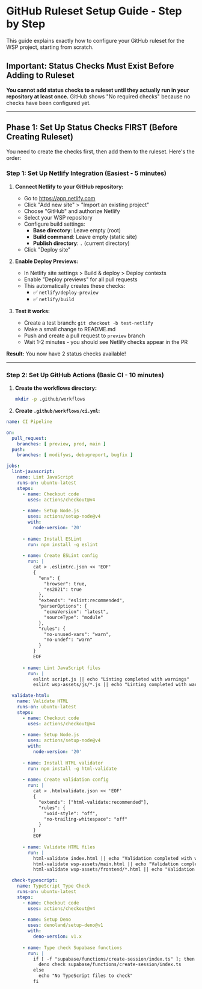 # GitHub Ruleset Setup Guide - Step by Step

This guide explains exactly how to configure your GitHub ruleset for the WSP project, starting from scratch.

## Important: Status Checks Must Exist Before Adding to Ruleset

**You cannot add status checks to a ruleset until they actually run in your repository at least once.** GitHub shows "No required checks" because no checks have been configured yet.

---

## Phase 1: Set Up Status Checks FIRST (Before Creating Ruleset)

You need to create the checks first, then add them to the ruleset. Here's the order:

### Step 1: Set Up Netlify Integration (Easiest - 5 minutes)

1. **Connect Netlify to your GitHub repository:**
   - Go to <https://app.netlify.com>
   - Click "Add new site" > "Import an existing project"
   - Choose "GitHub" and authorize Netlify
   - Select your WSP repository
   - Configure build settings:
     - **Base directory**: Leave empty (root)
     - **Build command**: Leave empty (static site)
     - **Publish directory**: `.` (current directory)
   - Click "Deploy site"

2. **Enable Deploy Previews:**
   - In Netlify site settings > Build & deploy > Deploy contexts
   - Enable "Deploy previews" for all pull requests
   - This automatically creates these checks:
     - ✅ `netlify/deploy-preview`
     - ✅ `netlify/build`

3. **Test it works:**
   - Create a test branch: `git checkout -b test-netlify`
   - Make a small change to README.md
   - Push and create a pull request to `preview` branch
   - Wait 1-2 minutes - you should see Netlify checks appear in the PR

**Result:** You now have 2 status checks available!

---

### Step 2: Set Up GitHub Actions (Basic CI - 10 minutes)

1. **Create the workflows directory:**

   ```bash
   mkdir -p .github/workflows
   ```

2. **Create `.github/workflows/ci.yml`:**

```yaml
name: CI Pipeline

on:
  pull_request:
    branches: [ preview, prod, main ]
  push:
    branches: [ modifyws, debugreport, bugfix ]

jobs:
  lint-javascript:
    name: Lint JavaScript
    runs-on: ubuntu-latest
    steps:
      - name: Checkout code
        uses: actions/checkout@v4
      
      - name: Setup Node.js
        uses: actions/setup-node@v4
        with:
          node-version: '20'
      
      - name: Install ESLint
        run: npm install -g eslint
      
      - name: Create ESLint config
        run: |
          cat > .eslintrc.json << 'EOF'
          {
            "env": {
              "browser": true,
              "es2021": true
            },
            "extends": "eslint:recommended",
            "parserOptions": {
              "ecmaVersion": "latest",
              "sourceType": "module"
            },
            "rules": {
              "no-unused-vars": "warn",
              "no-undef": "warn"
            }
          }
          EOF
      
      - name: Lint JavaScript files
        run: |
          eslint script.js || echo "Linting completed with warnings"
          eslint wsp-assets/js/*.js || echo "Linting completed with warnings"

  validate-html:
    name: Validate HTML
    runs-on: ubuntu-latest
    steps:
      - name: Checkout code
        uses: actions/checkout@v4
      
      - name: Setup Node.js
        uses: actions/setup-node@v4
        with:
          node-version: '20'
      
      - name: Install HTML validator
        run: npm install -g html-validate
      
      - name: Create validation config
        run: |
          cat > .htmlvalidate.json << 'EOF'
          {
            "extends": ["html-validate:recommended"],
            "rules": {
              "void-style": "off",
              "no-trailing-whitespace": "off"
            }
          }
          EOF
      
      - name: Validate HTML files
        run: |
          html-validate index.html || echo "Validation completed with warnings"
          html-validate wsp-assets/main.html || echo "Validation completed with warnings"
          html-validate wsp-assets/frontend/*.html || echo "Validation completed with warnings"

  check-typescript:
    name: TypeScript Type Check
    runs-on: ubuntu-latest
    steps:
      - name: Checkout code
        uses: actions/checkout@v4
      
      - name: Setup Deno
        uses: denoland/setup-deno@v1
        with:
          deno-version: v1.x
      
      - name: Type check Supabase functions
        run: |
          if [ -f "supabase/functions/create-session/index.ts" ]; then
            deno check supabase/functions/create-session/index.ts
          else
            echo "No TypeScript files to check"
          fi
```
<!--
3. **Commit and push the workflow:**

   ```bash
   git add .github/workflows/ci.yml
   git commit -m "ci: add GitHub Actions workflow"
   git push origin modifyws  # or your current branch
   ```

4. **Test it works:**
   - Create a pull request to `preview` branch
   - Go to the "Actions" tab in GitHub
   - You should see the workflow running
   - After it completes (2-3 minutes), these checks will appear:
     - ✅ `lint-javascript`
     - ✅ `validate-html`
     - ✅ `check-typescript`

**Result:** You now have 5 status checks available (2 from Netlify + 3 from Actions)!

---

### Step 3: Enable GitHub Secret Scanning (2 minutes)

1. Go to your repository on GitHub
2. Click **Settings** > **Code security and analysis**
3. Enable:
   - ✅ **Secret scanning** (click "Enable")
   - ✅ **Push protection** (recommended)
4. This creates the check:
   - ✅ `secret-scanning`

**Result:** You now have 6 status checks available!

---

## Phase 2: Create the GitHub Ruleset (After Checks Exist)

Now that you have status checks running, you can add them to a ruleset.

### Step 1: Create Ruleset for `prod` Branch

1. **Navigate to Rulesets:**
   - Go to your repository on GitHub
   - Click **Settings** > **Rules** > **Rulesets**
   - Click **New ruleset** > **New branch ruleset**

2. **Configure Basic Settings:**
   - **Ruleset name:** `Production Protection`
   - **Enforcement status:** Active
   - **Target branches:**
     - Click **Add target**
     - Select **Include by pattern**
     - Enter pattern: `prod`
     - Click **Add inclusion pattern**
     - Repeat for `main` if you use it

3. **Configure Branch Protection Rules:**

   Scroll down and enable these rules:

   #### A. Restrict deletions

   - ✅ Enable this rule
   - This prevents accidental deletion of production branch

   #### B. Require a pull request before merging

   - ✅ Enable this rule
   - **Required approvals:** `1` (or more if you have a team)
   - ✅ Dismiss stale pull request approvals when new commits are pushed
   - ✅ Require review from Code Owners (if you have CODEOWNERS file)

   #### C. Require status checks to pass

   - ✅ Enable this rule
   - ✅ **Require branches to be up to date before merging**
   - ⚠️ **Do NOT check** "Do not require status checks on creation"

   - **Add status checks:** Click "Add checks"
     - You'll see a search box
     - Start typing the check names and select them:

       **Essential checks (select these):**
       1. `netlify/deploy-preview` (or `netlify/build`)
       2. `lint-javascript`
       3. `validate-html`
       4. `check-typescript`

       **If they appear in the list, also add:**
       5. `secret-scanning` (if enabled)

     - Click each one to add it to the required list

4. **Additional Recommended Rules:**

   #### D. Require linear history

   - ✅ Enable this rule
   - Prevents merge commits, keeps history clean

   #### E. Block force pushes

   - ✅ Enable this rule
   - Prevents destructive force pushes to prod

5. **Save the Ruleset:**
   - Scroll to bottom
   - Click **Create** button

---

### Step 2: Create Ruleset for `preview` Branch (Staging)

Repeat the above but with less strict rules:

1. **Create new ruleset:**
   - Name: `Staging Protection`
   - Target: `preview` branch

2. **Enable these rules:**
   - ✅ Require pull request (1 approval)
   - ✅ Require status checks to pass
     - Add checks:
       1. `netlify/deploy-preview`
       2. `lint-javascript`
       3. `validate-html`
   - ✅ Block force pushes

3. **Save**

---

### Step 3: Create Ruleset for Development Branches (Optional)

For `modifyws`, `debugreport`, `bugfix` branches:

1. **Create new ruleset:**
   - Name: `Development Protection`
   - Target pattern: `modifyws`, `debugreport`, `bugfix`

2. **Enable minimal rules:**
   - ✅ Require status checks to pass
     - Add checks:
       1. `lint-javascript`
   - (No pull request required for development branches)

3. **Save**

---

## Phase 3: Test Your Configuration

### Test 1: Check Rulesets Are Active

1. Go to **Settings** > **Rules** > **Rulesets**
2. You should see:
   - ✅ Production Protection (Active) - `prod`, `main`
   - ✅ Staging Protection (Active) - `preview`
   - ✅ Development Protection (Active) - `modifyws`, `debugreport`, `bugfix` (if created)

### Test 2: Try to Merge Without Checks Passing

1. Create a test branch with an error:

   ```bash
   git checkout -b test-ruleset
   echo "console.log('test'" >> script.js  # Intentional syntax error
   git add script.js
   git commit -m "test: intentional error"
   git push origin test-ruleset
   ```

2. Create a pull request to `preview`
3. Watch the checks run
4. `lint-javascript` should **fail** due to syntax error
5. Try to merge - GitHub should **block** the merge with message:
   > "Required status check 'lint-javascript' is expected"

6. Fix the error:

   ```bash
   git checkout test-ruleset
   git restore script.js
   echo "console.log('test');" >> script.js
   git add script.js
   git commit -m "fix: correct syntax error"
   git push origin test-ruleset
   ```

7. Watch checks run again - should **pass** this time
8. Now you can merge!

### Test 3: Verify Production Protection

1. Try to push directly to `prod`:

   ```bash
   git checkout prod
   git pull origin prod
   echo "# test" >> README.md
   git add README.md
   git commit -m "test: direct push"
   git push origin prod
   ```

2. This should be **rejected** with error:
   > "required status checks must pass before merging"

3. This confirms your ruleset is working!

---

## Troubleshooting

### Problem: "No required checks" appears when creating ruleset

**Solution:** You need to run the checks at least once first:

1. Make sure GitHub Actions workflow is committed to your repository
2. Create a test pull request to trigger the workflows
3. Wait for checks to complete
4. Now create the ruleset - checks will appear in the search

### Problem: Status check names don't appear in search

**Possible causes:**

1. **Workflow hasn't run yet** - Create a PR to trigger it
2. **Workflow has errors** - Check Actions tab for failures
3. **Wrong job/check name** - Check the workflow file for actual job names

**How to find check names:**

1. Go to any recent pull request
2. Scroll to the bottom "Checks" section
3. The exact names listed there are what you should add to the ruleset

### Problem: Netlify checks not appearing

**Solution:**

1. Verify Netlify is connected to your GitHub repository
2. Check Netlify site settings > Build & deploy > Deploy contexts
3. Ensure "Deploy previews" is enabled
4. Create a test PR - Netlify should comment on it
5. Wait 2-3 minutes for check to register

### Problem: Checks pass but merge still blocked

**Possible causes:**

1. **Branch is not up to date** - "Require branches to be up to date" is enabled
   - Solution: Click "Update branch" button before merging
2. **Different check name** - The ruleset expects exact name match
   - Solution: Edit ruleset and verify check names match exactly

---

## Quick Reference: Your Status Check Names

Based on the workflows created above, your exact check names are:

### From Netlify

- `netlify/deploy-preview` (or `netlify/build`)

### From GitHub Actions (.github/workflows/ci.yml)

- `lint-javascript` (job name in workflow)
- `validate-html` (job name in workflow)
- `check-typescript` (job name in workflow)

### From GitHub Settings

- `secret-scanning` (if enabled in settings)

---

## Minimal Setup (Start Here if Overwhelmed)

If you want the simplest possible setup:

1. **Connect Netlify** (5 minutes)
   - This gives you `netlify/deploy-preview` check

2. **Create ruleset with just Netlify check:**
   - Name: `Production Protection`
   - Target: `prod` branch
   - Rules:
     - ✅ Require pull request (1 approval)
     - ✅ Require status checks: `netlify/deploy-preview`

3. **Done!** You now have basic protection.

4. **Later:** Add GitHub Actions when you're ready for more checks.

---

## What to Configure in the GitHub UI

When you see this in GitHub ruleset settings:

```
☐ Require status checks to pass
  Choose which status checks must pass before the ref is updated.
  
  ☐ Require branches to be up to date before merging
     Whether pull requests targeting a matching branch must be
     tested with the latest code.
  
  ☐ Do not require status checks on creation
     Allow repositories and branches to be created if a check
     would otherwise prohibit it.
  
  No required checks
  No checks have been added
```

**Check these boxes:**

- ✅ **Require status checks to pass** (enable the rule)
- ✅ **Require branches to be up to date before merging** (recommended)
- ⬜ **Do not require status checks on creation** (leave UNCHECKED)

**Then click "Add checks" button and select:**

1. `netlify/deploy-preview`
2. `lint-javascript`
3. `validate-html`
4. `check-typescript`

After adding, you'll see:

```
✓ Required checks: 4 checks
  - netlify/deploy-preview
  - lint-javascript
  - validate-html
  - check-typescript
```

---

## Summary

**The correct order is:**

1. ✅ Set up Netlify integration → Creates `netlify/*` checks
2. ✅ Create GitHub Actions workflow → Creates CI checks  
3. ✅ Make a test PR to run checks once → Registers them with GitHub
4. ✅ Create ruleset and add the checks → Protection active!
5. ✅ Test with another PR → Verify it works

You **cannot** skip steps 1-3 and jump straight to creating a ruleset, because GitHub won't have any checks to add yet.
